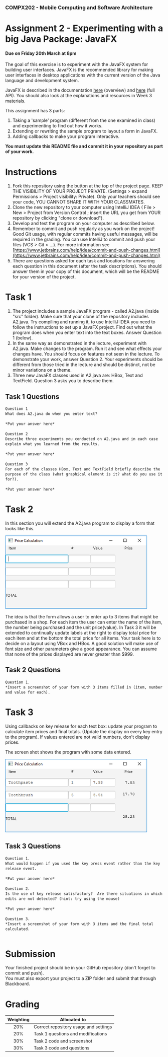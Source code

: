 ### COMPX202 -  Mobile Computing and Software Architecture
Assignment 2 - Experimenting with a big Java Package: JavaFX
========================================

#### Due on **Friday 20th March at 8pm**
 
The goal of this exercise is to experiment with the JavaFX system for building user interfaces.
JavaFX is the recommended library for making user interfaces in desktop applications with
the current version of the Java language and development system.

JavaFX is described in the documentation [here](https://openjfx.io/openjfx-docs/) (overview) and [here](https://openjfx.io/javadoc/11/) (full API).
You should also look at the explanations and resources in Week 3 materials.

This assignment has 3 parts:
 1. Taking a 'sample' program (different from the one examined in class) and experimenting to find out how it works.
 2. Extending or rewriting the sample program to layout a form in JavaFX.
 3. Adding callbacks to make your program interactive.

**You must update this README file and commit it in your repository as part of your work.**


Instructions
========

1. Fork this repository using the button at the top of the project page. KEEP THE VISIBILITY OF YOUR PROJECT PRIVATE. (Settings > expand Permissions > Project visibility: Private). Only your teachers should see your code, YOU CANNOT SHARE IT WITH YOUR CLASSMATES.
2. Clone the new repository to your computer using IntelliJ IDEA ( File > New > Project from Version Control ; insert the URL you get from YOUR repository by clicking "clone or download").  
3. Develop and test the program on your computer
as described below.
4. Remember to commit and push regularly as you work on the project!  Good Git usage, with regular commits having useful messages, will be required in the grading. You can use IntelliJ to commit and push your files (VCS > Git > ...). For more information see [https://www.jetbrains.com/help/idea/commit-and-push-changes.html](https://www.jetbrains.com/help/idea/commit-and-push-changes.html)
5. There are questions asked for each task and locations for answering each question in this document (after the task descriptions).  You should answer them in your copy of this document, which will be the README for your version of the project.


Task 1
======

1. The project includes a sample JavaFX program - called A2.java  (inside "src" folder). Make sure that your clone of the repository includes A2.java.  Try compiling and running it, to use IntelliJ IDEA you need to follow the instructions to set up a JavaFX project.  Find out what the program does when you enter text into the text boxes. Answer Question 1 (below).
2. In the same way as demonstrated in the lecture, experiment with A2.java.  Make changes to the program.  Run it and see what effects your changes have. You should focus on features not seen in the lecture.  To demonstrate your work, answer Question 2.  Your experiments should be different from those tried in the lecture and should be distinct, not be minor variations on a theme.
3. Three new JavaFX classes used in A2.java are:  HBox, Text and TextField.  Question 3 asks you to describe them.

Task 1 Questions
----------------

```
Question 1
What does A2.java do when you enter text?

*Put your answer here*

Question 2
Describe three experiments you conducted on A2.java and in each case explain what you learned from the results.

*Put your answer here*

Question 3
For each of the classes HBox, Text and TextField briefly describe the purpose of the class (what graphical element is it? what do you use it for?).

*Put your answer here*

```

Task 2
======

In this section you will extend the A2.java program to display a form that looks like this.

![Screen shot of required program with no data entered](A2ProgramEmpty.png)

The idea is that the form allows a user to enter up to 3 items that might be purchased in a shop.  For each item the user can enter the name of the item, the number being purchased and the unit price(value).  In Task 3 it will be extended to continually update labels at the right to display total price for each item and at the bottom the total price for all items. Your task here is to decide on a layout using VBox and HBox.  A good solution will make use of font size and other parameters give a good appearance.  You can assume that none of the prices displayed are never greater than $999.


Task 2 Questions
----------------

```
Question 1.
*Insert a screenshot of your form with 3 items filled in (item, number and value for each).
```

Task 3
======

Using callbacks on key release for each text box: update your program to calculate item prices and final
totals.  (Update the display on every key entry to the program).  If values entered are not valid numbers,
don't display prices.


The screen shot shows the program with some data entered.

![Screen shot of program running](A2ProgramFilled.png)


Task 3 Questions
----------------

```
Question 1.
What would happen if you used the key press event rather than the key release event.

*Put your answer here*

Question 2.
Is the use of key release satisfactory?  Are there situations in which edits are not detected? (hint: try using the mouse)

*Put your answer here*

Question 3.
*Insert a screenshot of your form with 3 items and the final total calculated.


```

Submission
==========

Your finished project should be in your GitHub repository (don't forget to commit and push).  
You must also export your project to a ZIP folder and submit that through Blackboard.


Grading
=======

| Weighting | Allocated to |
|:----------:|------|
| 20% | Correct repository usage and settings |
| 20% | Task 1 questions and modifications |
| 30% | Task 2 code and screenshot |
| 30% | Task 3 code and questions |
